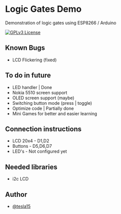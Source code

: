 
# Logic Gates Demo
Demonstration of logic gates using ESP8266 / Arduino




[![GPLv3 License](https://img.shields.io/badge/License-GPL%20v3-yellow.svg)](https://opensource.org/licenses/)


## Known Bugs
- LCD Flickering (fixed)
## To do in future
- LED handler | Done
- Nokia 5510 screen support
- OLED screen support (maybe)
- Switching button mode (press | toggle)
- Optimize code | Partially done
- Mini Games for better and easier learning
## Connection instructions
- LCD 20x4 - D1,D2
- Buttons - D5,D6,D7
- LED's - Not configured yet

## Needed libraries
- i2c LCD
## Author

- [@tesla15](https://www.github.com/tesla15)

